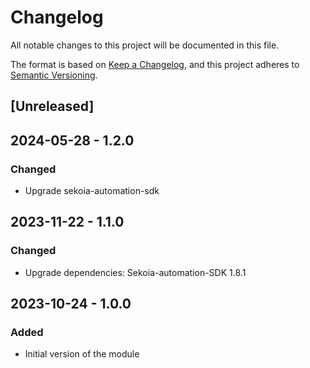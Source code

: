 # Changelog

All notable changes to this project will be documented in this file.

The format is based on [Keep a Changelog](https://keepachangelog.com/en/1.0.0/),
and this project adheres to [Semantic Versioning](https://semver.org/spec/v2.0.0.html).

## [Unreleased]

## 2024-05-28 - 1.2.0

### Changed

- Upgrade sekoia-automation-sdk

## 2023-11-22 - 1.1.0

### Changed

- Upgrade dependencies: Sekoia-automation-SDK 1.8.1

## 2023-10-24 - 1.0.0

### Added

- Initial version of the module
